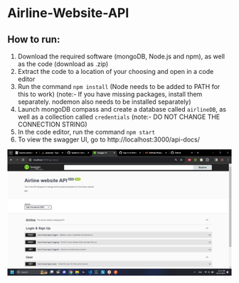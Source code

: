 # Airline-Website-API

## How to run:
1) Download the required software (mongoDB, Node.js and npm), as well as the code (download as .zip)
2) Extract the code to a location of your choosing and open in a code editor
3) Run the command ```npm install``` (Node needs to be added to PATH for this to work) (note:- If you have missing packages, install them separately. nodemon also needs to be installed separately)
4) Launch mongoDB compass and create a database called ```airlineDB```, as well as a collection called ```credentials``` (note:- DO NOT CHANGE THE CONNECTION STRING)
5) In the code editor, run the command ```npm start```
6) To view the swagger UI, go to http://localhost:3000/api-docs/

![Swagger UI](https://github.com/navR-Dev/Airline-Website-API/blob/main/Swagger_UI.jpg)

